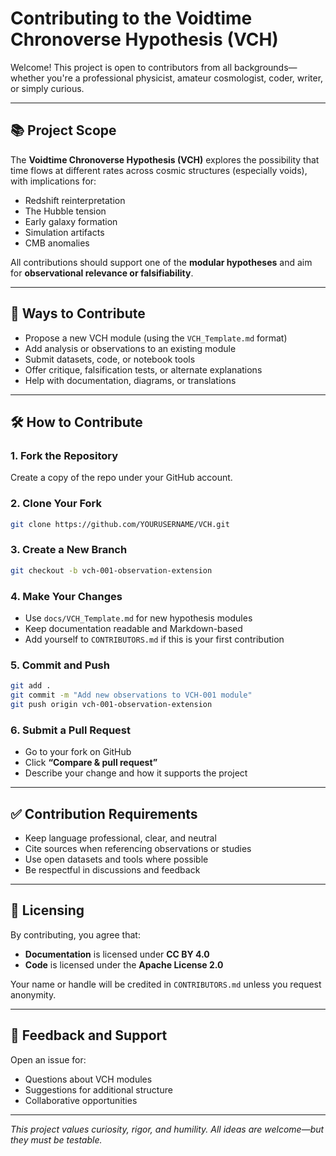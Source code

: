 # Contributing to the Voidtime Chronoverse Hypothesis (VCH)

Welcome! This project is open to contributors from all backgrounds—whether you're a professional physicist, amateur cosmologist, coder, writer, or simply curious.

---

## 📚 Project Scope

The **Voidtime Chronoverse Hypothesis (VCH)** explores the possibility that time flows at different rates across cosmic structures (especially voids), with implications for:

- Redshift reinterpretation
- The Hubble tension
- Early galaxy formation
- Simulation artifacts
- CMB anomalies

All contributions should support one of the **modular hypotheses** and aim for **observational relevance or falsifiability**.

---

## 🧩 Ways to Contribute

- Propose a new VCH module (using the `VCH_Template.md` format)
- Add analysis or observations to an existing module
- Submit datasets, code, or notebook tools
- Offer critique, falsification tests, or alternate explanations
- Help with documentation, diagrams, or translations

---

## 🛠️ How to Contribute

### 1. Fork the Repository

Create a copy of the repo under your GitHub account.

### 2. Clone Your Fork

```bash
git clone https://github.com/YOURUSERNAME/VCH.git
```

### 3. Create a New Branch

```bash
git checkout -b vch-001-observation-extension
```

### 4. Make Your Changes

- Use `docs/VCH_Template.md` for new hypothesis modules
- Keep documentation readable and Markdown-based
- Add yourself to `CONTRIBUTORS.md` if this is your first contribution

### 5. Commit and Push

```bash
git add .
git commit -m "Add new observations to VCH-001 module"
git push origin vch-001-observation-extension
```

### 6. Submit a Pull Request

- Go to your fork on GitHub
- Click **“Compare & pull request”**
- Describe your change and how it supports the project

---

## ✅ Contribution Requirements

- Keep language professional, clear, and neutral
- Cite sources when referencing observations or studies
- Use open datasets and tools where possible
- Be respectful in discussions and feedback

---

## 📄 Licensing

By contributing, you agree that:

- **Documentation** is licensed under **CC BY 4.0**
- **Code** is licensed under the **Apache License 2.0**

Your name or handle will be credited in `CONTRIBUTORS.md` unless you request anonymity.

---

## 💬 Feedback and Support

Open an issue for:

- Questions about VCH modules
- Suggestions for additional structure
- Collaborative opportunities

---

*This project values curiosity, rigor, and humility. All ideas are welcome—but they must be testable.*
